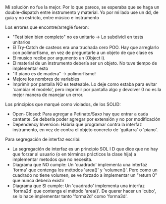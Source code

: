 Mi solución no fue la mejor. Por lo que parece, se esperaba que se haga un double-dispatch entre instrumento y material. Yo por mi lado use un dd, de guia y no estricto, entre músico e instrumento

Los errores que encontre/arreglé fueron:
* "Test bien bien completo" no es unitario -> Lo subdividi en tests unitarios
* El Try-Catch de casteos era una truchada cero POO. Hay que arreglarlo con polimorfismo, en vez de preguntarle a un objeto de que clase es
* El musico recibe por argumento un (Object i).
* El material de un instrumento debería ser un objeto. No tuve tiempo de implementar esto
* "If piano es de madera" -> polimorfismo!
* Mejore los nombres de variables
* Imprimir por pantalla NO es testeable. Lo deje como estaba para evitar 'cambiar el modelo', pero imprimir por pantalla algo y devolver 0 no es la mejor manera de manejar un error.

Los principios que marqué como violados, de los SOLID:
* Open-Closed: Para agregar a Petinato/Saxo hay que entrar a cada cantante. Se debería poder agregar por extensión y no por modificación
* Dependency Inversion: Habría que programar contra la interfaz instrumento, en vez de contra el objeto concreto de 'guitarra' o 'piano'.

Para segregación de interfaz escribí:
* La segregación de interfaz es un principio SOL I D que dice que no hay que forzar al usuario (o en términos prácticos la clase hija) a implementar metodos que no necesita.
* Diagrama que NO cumple: Un 'cuadrado' implementa una interfaz 'forma' que contenga los métodos 'area()' y 'volumen()'. Pero como un cuadrado no tiene volumen, se ve forzado a implementar un "return 0" que nunca debería existir
* Diagrama que SI cumple: Un 'cuadrado' implementa una interfaz 'forma2d' que contenga el método 'area()'. De querer hacer un 'cubo', se lo hace implementar tanto 'forma2d' como 'forma3d'.
